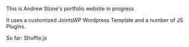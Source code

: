 This is Andrew Stone's portfolio website in progress

It uses a customized JointsWP Wordpress Template and a number of JS Plugins.

So far: Shuffle.js